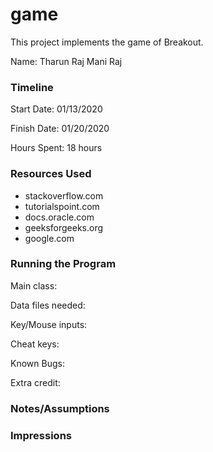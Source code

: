 game
====

This project implements the game of Breakout.

Name: Tharun Raj Mani Raj

### Timeline

Start Date: 01/13/2020

Finish Date: 01/20/2020

Hours Spent: 18 hours

### Resources Used
- stackoverflow.com
- tutorialspoint.com
- docs.oracle.com
- geeksforgeeks.org
-  google.com


### Running the Program

Main class: 

Data files needed: 

Key/Mouse inputs:

Cheat keys:

Known Bugs:

Extra credit:


### Notes/Assumptions


### Impressions

